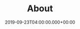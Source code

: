 ---
title: About
description: About Rackspace.
date: 2019-09-23T04:00:00.000+00:00
expirydate: 2030-12-31T04:00:00.000+00:00
type: about
menu:
  footer:
    weight: 1
    parent: Company
---